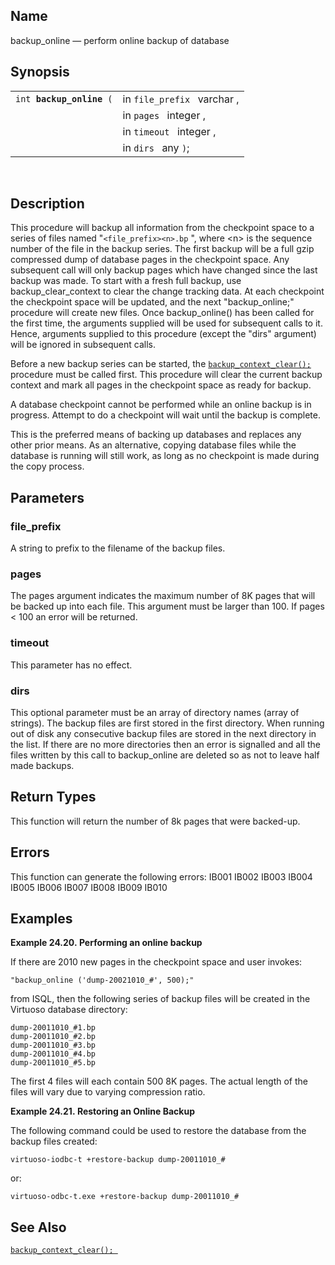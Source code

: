 <div id="fn_backup_online" class="refentry">

<div class="titlepage">

</div>

<div class="refnamediv">

## Name

backup_online — perform online backup of database

</div>

<div class="refsynopsisdiv">

## Synopsis

<div id="fsyn_backup_online" class="funcsynopsis">

|                               |                             |
|-------------------------------|-----------------------------|
| `int `**`backup_online`**` (` | in `file_prefix ` varchar , |
|                               | in `pages ` integer ,       |
|                               | in `timeout ` integer ,     |
|                               | in `dirs ` any `)`;         |

<div class="funcprototype-spacer">

 

</div>

</div>

</div>

<div id="desc_backup_online" class="refsect1">

## Description

This procedure will backup all information from the checkpoint space to
a series of files named "`<file_prefix><n>.bp` ", where \<n\> is the
sequence number of the file in the backup series. The first backup will
be a full gzip compressed dump of database pages in the checkpoint
space. Any subsequent call will only backup pages which have changed
since the last backup was made. To start with a fresh full backup, use
backup_clear_context to clear the change tracking data. At each
checkpoint the checkpoint space will be updated, and the next
"backup_online;" procedure will create new files. Once backup_online()
has been called for the first time, the arguments supplied will be used
for subsequent calls to it. Hence, arguments supplied to this procedure
(except the "dirs" argument) will be ignored in subsequent calls.

Before a new backup series can be started, the
<a href="fn_backup_context_clear.html" class="link"
title="backup_context_clear"><code
class="function">backup_context_clear();</code></a> procedure must be
called first. This procedure will clear the current backup context and
mark all pages in the checkpoint space as ready for backup.

A database checkpoint cannot be performed while an online backup is in
progress. Attempt to do a checkpoint will wait until the backup is
complete.

This is the preferred means of backing up databases and replaces any
other prior means. As an alternative, copying database files while the
database is running will still work, as long as no checkpoint is made
during the copy process.

</div>

<div id="params_backup_online" class="refsect1">

## Parameters

<div id="id80818" class="refsect2">

### file_prefix

A string to prefix to the filename of the backup files.

</div>

<div id="id80821" class="refsect2">

### pages

The pages argument indicates the maximum number of 8K pages that will be
backed up into each file. This argument must be larger than 100. If
pages \< 100 an error will be returned.

</div>

<div id="id80824" class="refsect2">

### timeout

This parameter has no effect.

</div>

<div id="id80827" class="refsect2">

### dirs

This optional parameter must be an array of directory names (array of
strings). The backup files are first stored in the first directory. When
running out of disk any consecutive backup files are stored in the next
directory in the list. If there are no more directories then an error is
signalled and all the files written by this call to backup_online are
deleted so as not to leave half made backups.

</div>

</div>

<div id="ret_backup_online" class="refsect1">

## Return Types

This function will return the number of 8k pages that were backed-up.

</div>

<div id="errors_backup_online" class="refsect1">

## Errors

This function can generate the following errors:
<span class="errorcode">IB001 </span><span class="errorcode">IB002
</span><span class="errorcode">IB003
</span><span class="errorcode">IB004
</span><span class="errorcode">IB005
</span><span class="errorcode">IB006
</span><span class="errorcode">IB007
</span><span class="errorcode">IB008
</span><span class="errorcode">IB009
</span><span class="errorcode">IB010 </span>

</div>

<div id="examples_backup_online" class="refsect1">

## Examples

<div id="ex_fnbackup_online" class="example">

**Example 24.20. Performing an online backup**

<div class="example-contents">

If there are 2010 new pages in the checkpoint space and user invokes:

``` screen
"backup_online ('dump-20021010_#', 500);"
```

from ISQL, then the following series of backup files will be created in
the Virtuoso database directory:

``` screen
dump-20011010_#1.bp
dump-20011010_#2.bp
dump-20011010_#3.bp
dump-20011010_#4.bp
dump-20011010_#5.bp
```

The first 4 files will each contain 500 8K pages. The actual length of
the files will vary due to varying compression ratio.

</div>

</div>

  

<div id="ex_fnanonlinebackuprestore" class="example">

**Example 24.21. Restoring an Online Backup**

<div class="example-contents">

The following command could be used to restore the database from the
backup files created:

``` programlisting
virtuoso-iodbc-t +restore-backup dump-20011010_#
```

or:

``` programlisting
virtuoso-odbc-t.exe +restore-backup dump-20011010_#
```

</div>

</div>

  

</div>

<div id="seealso_backup_online" class="refsect1">

## See Also

<a href="fn_backup_context_clear.html" class="link"
title="backup_context_clear"><code
class="function">backup_context_clear(); </code></a>

</div>

</div>
